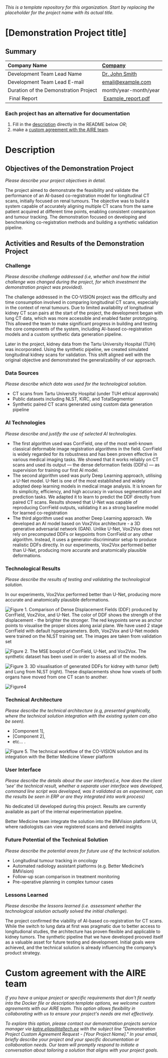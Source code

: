 *This is a template repository for this organization. Start by replacing the placeholder for the project name with its actual title.*

# [Demonstration Project title]

## Summary
| Company Name | [Company](https://website.link) |
| :--- | :--- |
| Development Team Lead Name | [Dr. John Smith](https://profile.link) |
| Development Team Lead E-mail | [email@example.com](mailto:email@example.com) |
| Duration of the Demonstration Project | month/year-month/year |
| Final Report | [Example_report.pdf](./files/Demoprojekti_lõpparuanne_Final_Report.docx) |

### Each project has an alternative for documentation
1. Fill in the [description](#description) directly in the README below *OR*;
2. make a [custom agreement with the AIRE team](#custom-agreement-with-the-AIRE-team).

# Description
## Objectives of the Demonstration Project
*Please describe your project objectives in detail.*

The project aimed to demonstrate the feasibility and validate the performance of an AI-based co-registration model for longitudinal CT scans, initially focused on renal tumours. The objective was to build a system capable of accurately aligning multiple CT scans from the same patient acquired at different time points, enabling consistent comparison and tumour tracking. The demonstration focused on developing and benchmarking co-registration methods and building a synthetic validation pipeline.

## Activities and Results of the Demonstration Project
### Challenge
*Please describe challenge addressed (i.e, whether and how the initial challenge was changed during the project, for which investment the demonstration project was provided).*

The challenge addressed in the CO-VISION project was the difficulty and time consumption involved in comparing longitudinal CT scans, especially in the context of renal tumours. Due to limited availability of longitudinal kidney CT scan pairs at the start of the project, the development began with lung CT data, which was more accessible and enabled faster prototyping. This allowed the team to make significant progress in building and testing the core components of the system, including AI-based co-registration models and a custom synthetic data generation pipeline.

Later in the project, kidney data from the Tartu University Hospital (TUH) was incorporated. Using the synthetic pipeline, we created simulated longitudinal kidney scans for validation. This shift aligned well with the original objective and demonstrated the generalizability of our approach. 

### Data Sources
*Please describe which data was used for the technological solution.*  
- CT scans from Tartu University Hospital (under TUH ethical approvals)
- Public datasets including NLST, KiRC, and TotalSegmentor
- Synthetic paired CT scans generated using custom data generation pipeline

### AI Technologies
*Please describe and justify the use of selected AI technologies.*
- The first algorithm used was CorrField, one of the most well-known classical deformable image registration algorithms in the field. CorrField is widely regarded for its robustness and has been proven effective in various medical imaging tasks. We showed that it works reliably on CT scans and used its output — the dense deformation fields (DDFs) — as supervision for training our first AI model.
- The second algorithm used was purly Deep Learning approach, utilising a U-Net model. U-Net is one of the most established and widely adopted deep learning models in medical image analysis. It is known for its simplicity, efficiency, and high accuracy in various segmentation and prediction tasks. We adapted it to learn to predict the DDF directly from paired CT scans. Results showed that U-Net was capable of reproducing CorrField outputs, validating it as a strong baseline model for learned co-registration
- The third algorithm used was another Deep Learning approach. We developed an AI model based on Vox2Vox architecture - a 3D generative adversarial network (GAN). Unlike U-Net, Vox2Vox does not rely on precomputed DDFs or keypoints from CorrField or any other algorithm. Instead, it uses a generator-discriminator setup to produce realistic DDFs directly. In our experiments, Vox2Vox performed better than U-Net, producing more accurate and anatomically plausible deformations.

### Technological Results
*Please describe the results of testing and validating the technological solution.*

In our experiments, Vox2Vox performed better than U-Net, producing more accurate and anatomically plausible deformations.

![Figure 1. Comparison of Dense Displacement Fields (DDF) produced by CorrField, Vox2Vox, and U-Net. The color of DDF shows the strength of the displacement - the brighter the stronger. The red keypoints serve as anchor points to visualise the proper slices along axial plane. We have used 2 stage CorrField with default hyperparameters. Both, Vox2Vox and U-Net models were trained on the NLST training set. The images are taken from validation set](./figures/Picture1.png)

![Figure 2. The MSE boxplot of CorrField, U-Net, and Vox2Vox. The synthetic dataset has been used in order to assess all of the models.](./figures/Picture2.jpg)

![Figure 3. 3D visualisation of generated DDFs for kidney with tumor (left) and Lung from NLST (right). These displacements show how voxels of both organs have moved from one CT scan to another.](./figures/Picture3.jpg)

![Figure4](./figures/Picture4.jpg)

### Technical Architecture
*Please describe the technical architecture (e.g, presented graphically, where the technical solution integration with the existing system can also be seen).*

- [Component 1],
- [Component 2], 
- etc... .

![Figure 5. The technical workflow of the CO-VISION solution and its integration with the Better Medicine Viewer platform](./figures/Picture5.png)

### User Interface 
*Please describe the details about the user interface(i.e, how does the client 'see' the technical result, whether a separate user interface was developed, command line script was developed, was it validated as an experiment, can the results be seen in ERP or are they integrated into work process)*

No dedicated UI developed during this project. Results are currently available as part of the internal experimentation pipeline.

Better Medicine team integrate the solution into the BMVision platform UI, where radiologists can view registered scans and derived insights


### Future Potential of the Technical Solution
*Please describe the potential areas for future use of the technical solution.*
- Longitudinal tumour tracking in oncology
- Automated radiology assistant platforms (e.g. Better Medicine’s BMVision)
- Follow-up scan comparison in treatment monitoring
- Pre-operative planning in complex tumour cases

### Lessons Learned
*Please describe the lessons learned (i.e. assessment whether the technological solution actually solved the initial challenge).*

The project confirmed the viability of AI-based co-registration for CT scans. While the switch to lung data at first was pragmatic due to better access to longitudional studies, the architecture has proven flexible and applicable to kidney tumors. The synthetic pipeline that we have developed prooved itself as a valuable asset for future testing and development. Initial goals were achieved, and the technical solution is already influencing the company’s product strategy.

# Custom agreement with the AIRE team
*If you have a unique project or specific requirements that don't fit neatly into the Docker file or description template options, we welcome custom agreements with our AIRE team. This option allows flexibility in collaborating with us to ensure your project's needs are met effectively.*

*To explore this option, please contact our demonstration projects service manager via katre.eljas@taltech.ee with the subject line "Demonstration Project Custom Agreement Request - [Your Project Name]." In your email, briefly describe your project and your specific documentation or collaboration needs. Our team will promptly respond to initiate a conversation about tailoring a solution that aligns with your project goals.*
